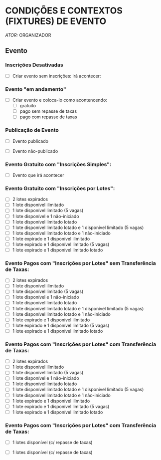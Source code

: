 # CONDIÇÕES E CONTEXTOS (FIXTURES) DE EVENTO

*ATOR:* ORGANIZADOR

## Evento

### Inscrições Desativadas
- [ ] Criar evento sem inscrições: irá acontecer:

### Evento "em andamento"
- [ ] Criar evento e coloca-lo como acontencendo:
    - [ ] gratuito
    - [ ] pago sem repasse de taxas
    - [ ] pago com repasse de taxas

### Publicação de Evento

- [ ] Evento publicado
- [ ] Evento não-publicado


### Evento Gratuito com "Inscrições Simples":
- [ ] Evento que irá acontecer

### Evento Gratuito com "Inscrições por Lotes":

- [ ] 2 lotes expirados
- [ ] 1 lote disponível ilimitado
- [ ] 1 lote disponível limitado (5 vagas)
- [ ] 1 lote disponível e 1 não-iniciado
- [ ] 1 lote disponível limitado lotado
- [ ] 1 lote disponível limitado lotado e 1 disponível limitado (5 vagas)
- [ ] 1 lote disponível limitado lotado e 1 não-iniciado
- [ ] 1 lote expirado e 1 disponível ilimitado
- [ ] 1 lote expirado e 1 disponível limitado (5 vagas)
- [ ] 1 lote expirado e 1 disponível limitado lotado

### Evento Pagos com "Inscrições por Lotes" sem Transferência de Taxas:

- [ ] 2 lotes expirados
- [ ] 1 lote disponível ilimitado
- [ ] 1 lote disponível limitado (5 vagas)
- [ ] 1 lote disponível e 1 não-iniciado
- [ ] 1 lote disponível limitado lotado
- [ ] 1 lote disponível limitado lotado e 1 disponível limitado (5 vagas)
- [ ] 1 lote disponível limitado lotado e 1 não-iniciado
- [ ] 1 lote expirado e 1 disponível ilimitado
- [ ] 1 lote expirado e 1 disponível limitado (5 vagas)
- [ ] 1 lote expirado e 1 disponível limitado lotado

### Evento Pagos com "Inscrições por Lotes" com Transferência de Taxas:

- [ ] 2 lotes expirados
- [ ] 1 lote disponível ilimitado
- [ ] 1 lote disponível limitado (5 vagas)
- [ ] 1 lote disponível e 1 não-iniciado
- [ ] 1 lote disponível limitado lotado
- [ ] 1 lote disponível limitado lotado e 1 disponível limitado (5 vagas)
- [ ] 1 lote disponível limitado lotado e 1 não-iniciado
- [ ] 1 lote expirado e 1 disponível ilimitado
- [ ] 1 lote expirado e 1 disponível limitado (5 vagas)
- [ ] 1 lote expirado e 1 disponível limitado lotado
        
### Evento Pagos com "Inscrições por Lotes" com Transferência de Taxas:

- [ ] 1 lotes disponível (c/ repasse de taxas)
- [ ] 1 lotes disponível (c/ repasse de taxas)        


